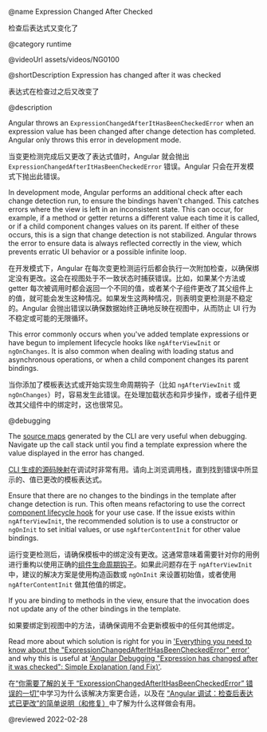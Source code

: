 @name Expression Changed After Checked

检查后表达式又变化了

@category runtime

@videoUrl assets/videos/NG0100

@shortDescription Expression has changed after it was checked

表达式在检查过之后又改变了

@description

Angular throws an `ExpressionChangedAfterItHasBeenCheckedError` when an expression value has been changed after change detection has completed. Angular only throws this error in development mode.

当变更检测完成后又更改了表达式值时，Angular 就会抛出 `ExpressionChangedAfterItHasBeenCheckedError` 错误。Angular 只会在开发模式下抛出此错误。

In development mode, Angular performs an additional check after each change detection run, to ensure the bindings haven't changed. This catches errors where the view is left in an inconsistent state. This can occur, for example, if a method or getter returns a different value each time it is called, or if a child component changes values on its parent. If either of these occurs, this is a sign that change detection is not stabilized. Angular throws the error to ensure data is always reflected correctly in the view, which prevents erratic UI behavior or a possible infinite loop.

在开发模式下，Angular 在每次变更检测运行后都会执行一次附加检查，以确保绑定没有更改。这会在视图处于不一致状态时捕获错误。比如，如果某个方法或 getter 每次被调用时都会返回一个不同的值，或者某个子组件更改了其父组件上的值，就可能会发生这种情况。如果发生这两种情况，则表明变更检测是不稳定的。Angular 会抛出错误以确保数据始终正确地反映在视图中，从而防止 UI 行为不稳定或可能的无限循环。

This error commonly occurs when you've added template expressions or have begun to implement lifecycle hooks like `ngAfterViewInit` or `ngOnChanges`. It is also common when dealing with loading status and asynchronous operations, or when a child component changes its parent bindings.

当你添加了模板表达式或开始实现生命周期钩子（比如 `ngAfterViewInit` 或 `ngOnChanges`）时，容易发生此错误。在处理加载状态和异步操作，或者子组件更改其父组件中的绑定时，这也很常见。

@debugging

The [source maps](https://developer.mozilla.org/docs/Tools/Debugger/How_to/Use_a_source_map) generated by the CLI are very useful when debugging. Navigate up the call stack until you find a template expression where the value displayed in the error has changed.

[CLI 生成的源码映射](https://developer.mozilla.org/docs/Tools/Debugger/How_to/Use_a_source_map)在调试时非常有用。请向上浏览调用栈，直到找到错误中所显示的、值已更改的模板表达式。

Ensure that there are no changes to the bindings in the template after change detection is run. This often means refactoring to use the correct [component lifecycle hook](guide/lifecycle-hooks) for your use case. If the issue exists within `ngAfterViewInit`, the recommended solution is to use a constructor or `ngOnInit` to set initial values, or use `ngAfterContentInit` for other value bindings.

运行变更检测后，请确保模板中的绑定没有更改。这通常意味着需要针对你的用例进行重构以使用正确的[组件生命周期钩子](guide/lifecycle-hooks)。如果此问题存在于 `ngAfterViewInit` 中，建议的解决方案是使用构造函数或 `ngOnInit` 来设置初始值，或者使用 `ngAfterContentInit` 做其他值的绑定。

If you are binding to methods in the view, ensure that the invocation does not update any of the other bindings in the template.

如果要绑定到视图中的方法，请确保调用不会更新模板中的任何其他绑定。

Read more about which solution is right for you in ['Everything you need to know about the "ExpressionChangedAfterItHasBeenCheckedError" error'](https://indepth.dev/posts/1001/everything-you-need-to-know-about-the-expressionchangedafterithasbeencheckederror-error) and why this is useful at ['Angular Debugging "Expression has changed after it was checked": Simple Explanation \(and Fix\)'](https://blog.angular-university.io/angular-debugging).

在[“你需要了解的关于 “ExpressionChangedAfterItHasBeenCheckedError” 错误的一切”](https://indepth.dev/posts/1001/everything-you-need-to-know-about-the-expressionchangedafterithasbeencheckederror-error)中学习为什么该解决方案更合适，以及在 [“Angular 调试：检查后表达式已更改”的简单说明（和修复）](https://blog.angular-university.io/angular-debugging)中了解为什么这样做会有用。

<!-- links -->

<!-- external links -->

<!-- end links -->

@reviewed 2022-02-28
